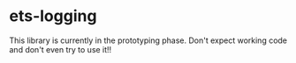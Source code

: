 # ets-logging

This library is currently in the prototyping phase. Don't expect working code and don't even try to use it!!

